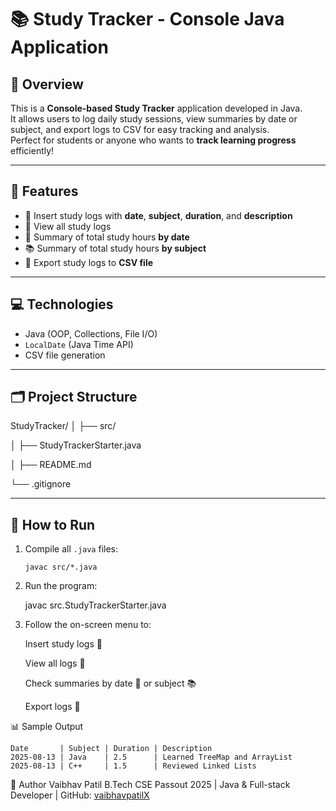 # 📚 Study Tracker - Console Java Application

## 🌟 Overview
This is a **Console-based Study Tracker** application developed in Java.  
It allows users to log daily study sessions, view summaries by date or subject, and export logs to CSV for easy tracking and analysis.  
Perfect for students or anyone who wants to **track learning progress** efficiently!

---

## 🚀 Features
- 📝 Insert study logs with **date**, **subject**, **duration**, and **description**  
- 📄 View all study logs  
- 📅 Summary of total study hours **by date**  
- 📚 Summary of total study hours **by subject**  
- 💾 Export study logs to **CSV file**

---

## 💻 Technologies
- Java (OOP, Collections, File I/O)  
- `LocalDate` (Java Time API)  
- CSV file generation

---

## 🗂 Project Structure
StudyTracker/
│
├── src/

│   ├── StudyTrackerStarter.java

│
├── README.md

└── .gitignore



---

## 🏃 How to Run
1. Compile all `.java` files:
   ```
   javac src/*.java
	```
2.	Run the program:

	javac src.StudyTrackerStarter.java
	
3.	Follow the on-screen menu to:

	Insert study logs 📝

	View all logs 📄

	Check summaries by date 📅 or subject 📚

	Export logs 💾
	
📊 Sample Output

	Date       | Subject | Duration | Description
	2025-08-13 | Java    | 2.5      | Learned TreeMap and ArrayList
	2025-08-13 | C++     | 1.5      | Reviewed Linked Lists
	
🌟 Author
Vaibhav Patil
B.Tech CSE Passout 2025 | Java & Full-stack Developer | GitHub: [vaibhavpatilX](https://github.com/vaibhavpatilX)
